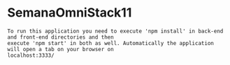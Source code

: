 # SemanaOmniStack11
    To run this application you need to execute 'npm install' in back-end and front-end directories and then 
    execute 'npm start' in both as well. Automatically the application will open a tab on your browser on 
    localhost:3333/
